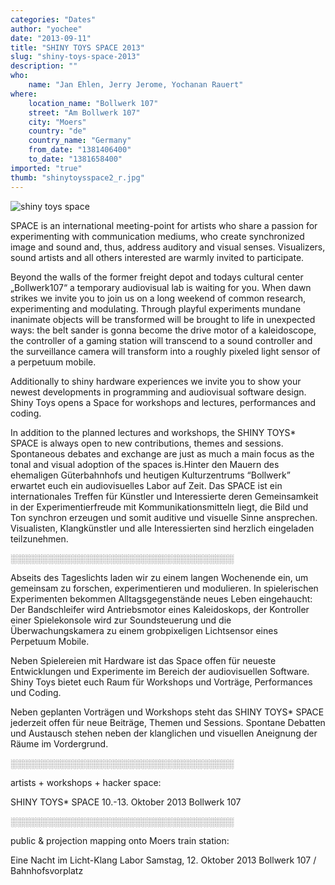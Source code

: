 ```yaml
---
categories: "Dates"
author: "yochee"
date: "2013-09-11"
title: "SHINY TOYS SPACE 2013"
slug: "shiny-toys-space-2013"
description: ""
who: 
    name: "Jan Ehlen, Jerry Jerome, Yochanan Rauert"
where: 
    location_name: "Bollwerk 107"
    street: "Am Bollwerk 107"
    city: "Moers"
    country: "de"
    country_name: "Germany"
    from_date: "1381406400"
    to_date: "1381658400"
imported: "true"
thumb: "shinytoysspace2_r.jpg"
---
```



![shiny toys space](shinytoysspace2_r.jpg) 

SPACE is an international meeting-point for artists who share a passion for experimenting with communication mediums, who create synchronized image and sound and, thus, address auditory and visual senses. Visualizers, sound artists and all others interested are warmly invited to participate.


Beyond the walls of the former freight depot and todays cultural center „Bollwerk107“ a temporary audiovisual lab is waiting for you. When dawn strikes we invite you to join us on a long weekend of common research, experimenting and modulating. Through playful experiments mundane inanimate objects will be transformed will be brought to life in unexpected ways: the belt sander is gonna become the drive motor of a kaleidoscope, the controller of a gaming station will transcend to a sound controller and the surveillance camera will transform into a roughly pixeled light sensor of a perpetuum mobile.

Additionally to shiny hardware experiences we invite you to show your newest developments in programming and audiovisual software design. Shiny Toys opens a Space for workshops and lectures, performances and coding.

In addition to the planned lectures and workshops, the SHINY TOYS* SPACE is always open to new contributions, themes and sessions. Spontaneous debates and exchange are just as much a main focus as the tonal and visual adoption of the spaces is.Hinter den Mauern des ehemaligen Güterbahnhofs und heutigen Kulturzentrums “Bollwerk” erwartet euch ein audiovisuelles Labor auf Zeit. Das SPACE ist ein internationales Treffen für Künstler und Interessierte deren Gemeinsamkeit in der Experimentierfreude mit Kommunikationsmitteln liegt, die Bild und Ton synchron erzeugen und somit auditive und visuelle Sinne ansprechen. Visualisten, Klangkünstler und alle Interessierten sind herzlich eingeladen teilzunehmen.

░░░░░░░░░░░░░░░░░░░░░░░░░░░░░░░░░░░░

Abseits des Tageslichts laden wir zu einem langen Wochenende ein, um gemeinsam zu forschen, experimentieren und modulieren. In spielerischen Experimenten bekommen Alltagsgegenstände neues Leben eingehaucht: Der Bandschleifer wird Antriebsmotor eines Kaleidoskops, der Kontroller einer Spielekonsole wird zur Soundsteuerung und die Überwachungskamera zu einem grobpixeligen Lichtsensor eines Perpetuum Mobile.

Neben Spielereien mit Hardware ist das Space offen für neueste Entwicklungen und Experimente im Bereich der audiovisuellen Software. Shiny Toys bietet euch Raum für Workshops und Vorträge, Performances und Coding.

Neben geplanten Vorträgen und Workshops steht das SHINY TOYS* SPACE jederzeit offen für neue Beiträge, Themen und Sessions. Spontane Debatten und Austausch stehen neben der klanglichen und visuellen Aneignung der Räume im Vordergrund.


░░░░░░░░░░░░░░░░░░░░░░░░░░░░░░░░░░░░

artists + workshops + hacker space:

SHINY TOYS* SPACE
10.-13. Oktober 2013
Bollwerk 107


░░░░░░░░░░░░░░░░░░░░░░░░░░░░░░░░░░░░

public & projection mapping onto Moers train station:

Eine Nacht im Licht-Klang Labor
Samstag, 12. Oktober 2013
Bollwerk 107 / Bahnhofsvorplatz